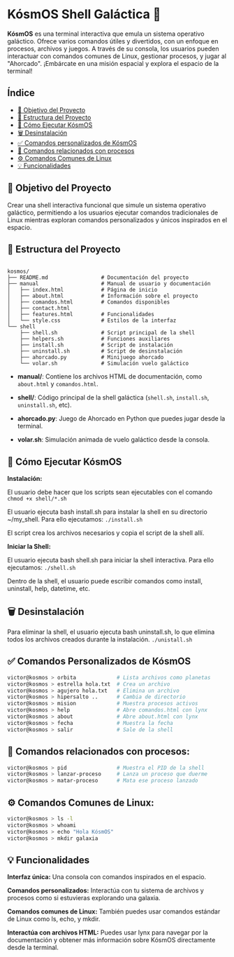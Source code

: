 # KósmOS Shell Galáctica 🚀

**KósmOS** es una terminal interactiva que emula un sistema operativo galáctico. Ofrece varios comandos útiles y divertidos, con un enfoque en procesos, archivos y juegos. A través de su consola, los usuarios pueden interactuar con comandos comunes de Linux, gestionar procesos, y jugar al "Ahorcado". ¡Embárcate en una misión espacial y explora el espacio de la terminal!

## Índice

- [🎯 Objetivo del Proyecto](#objetivo-del-proyecto)
- [📂 Estructura del Proyecto](#estructura-del-proyecto)
- [🚀 Cómo Ejecutar KósmOS](#cómo-ejecutar-kosmos)
- [🗑️ Desinstalación](#desinstalación)
- [✅ Comandos personalizados de KósmOS](#comandos-personalizados-kosmos)
- [🧬 Comandos relacionados con procesos](#comandos-relacionados-con-procesos)
- [⚙️ Comandos Comunes de Linux](#comandos-comunes-de-linux)
- [💡 Funcionalidades](#funcionalidades)


## 🎯 Objetivo del Proyecto

Crear una shell interactiva funcional que simule un sistema operativo galáctico, permitiendo a los usuarios ejecutar comandos tradicionales de Linux mientras exploran comandos personalizados y únicos inspirados en el espacio.


## 📂 Estructura del Proyecto

```plaintext

kosmos/
├── README.md                 # Documentación del proyecto
├── manual                    # Manual de usuario y documentación
│   ├── index.html            # Página de inicio
│   ├── about.html            # Información sobre el proyecto
│   ├── comandos.html         # Comandos disponibles
│   ├── contact.html
│   ├── features.html         # Funcionalidades
│   └── style.css             # Estilos de la interfaz
└── shell
    ├── shell.sh              # Script principal de la shell
    ├── helpers.sh            # Funciones auxiliares
    ├── install.sh            # Script de instalación            
    ├── uninstall.sh          # Script de desinstalación
    ├── ahorcado.py           # Minijuego ahorcado 
    └── volar.sh              # Simulación vuelo galáctico

```
- **manual/**: Contiene los archivos HTML de documentación, como `about.html` y `comandos.html`.

- **shell/**: Código principal de la shell galáctica (`shell.sh`, `install.sh`, `uninstall.sh`, etc).

- **ahorcado.py**: Juego de Ahorcado en Python que puedes jugar desde la terminal.

- **volar.sh**: Simulación animada de vuelo galáctico desde la consola.


## 🚀 Cómo Ejecutar KósmOS 

**Instalación:**

El usuario debe hacer que los scripts sean ejecutables con el comando
`chmod +x shell/*.sh`

El usuario ejecuta bash install.sh para instalar la shell en su directorio ~/my_shell. 
Para ello ejecutamos: `./install.sh`

El script crea los archivos necesarios y copia el script de la shell allí.

**Iniciar la Shell:**

El usuario ejecuta bash shell.sh para iniciar la shell interactiva.
Para ello ejecutamos: `./shell.sh`

Dentro de la shell, el usuario puede escribir comandos como install, uninstall, help, datetime, etc.

## 🗑️ Desinstalación

Para eliminar la shell, el usuario ejecuta bash uninstall.sh, lo que elimina todos los archivos creados durante la instalación.
`./unistall.sh`


## ✅ Comandos Personalizados de KósmOS

```bash
victor@kosmos > orbita             # Lista archivos como planetas
victor@kosmos > estrella hola.txt  # Crea un archivo
victor@kosmos > agujero hola.txt   # Elimina un archivo
victor@kosmos > hipersalto ..      # Cambia de directorio
victor@kosmos > mision             # Muestra procesos activos
victor@kosmos > help               # Abre comandos.html con lynx
victor@kosmos > about              # Abre about.html con lynx
victor@kosmos > fecha              # Muestra la fecha
victor@kosmos > salir              # Sale de la shell
```


## 🧬 Comandos relacionados con procesos:
```bash
victor@kosmos > pid                # Muestra el PID de la shell
victor@kosmos > lanzar-proceso     # Lanza un proceso que duerme
victor@kosmos > matar-proceso      # Mata ese proceso lanzado
```

## ⚙️ Comandos Comunes de Linux:
```bash
victor@kosmos > ls -l
victor@kosmos > whoami
victor@kosmos > echo "Hola KósmOS"
victor@kosmos > mkdir galaxia
```


## 💡 Funcionalidades
**Interfaz única:** Una consola con comandos inspirados en el espacio.

**Comandos personalizados:** Interactúa con tu sistema de archivos y procesos como si estuvieras explorando una galaxia.

**Comandos comunes de Linux:** También puedes usar comandos estándar de Linux como ls, echo, y mkdir.

**Interactúa con archivos HTML:** Puedes usar lynx para navegar por la documentación y obtener más información sobre KósmOS directamente desde la terminal.

